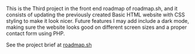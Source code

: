 This is the Third project in the front end roadmap of roadmap.sh, and it consists of updating the previously created Basic HTML website with CSS styling to make it look nicer. Future features I may add include a dark mode, making sure the website looks good on different screen sizes and a proper contact form using PHP.

See the project brief at [roadmap.sh](https://roadmap.sh/projects/portfolio-website)
